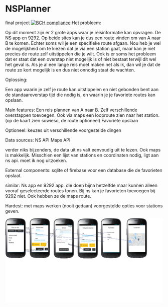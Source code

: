 # NSPlanner
final project
[![BCH compliance](https://bettercodehub.com/edge/badge/JoepStraatman/NSPlanner?branch=master)](https://bettercodehub.com/)
Het probleem:

Op dit moment zijn er 2 grote apps waar je reisinformatie kan opvragen. De NS app en 9292. Op beide sites kan je dus een route vinden om van A naar B te komen. Echter soms wil je een specifieke route afgaan. Nou heb je wel de mogelijkheid om te kiezen dat je via een station gaat, maar kan je niet precies de route zelf uitstippelen die je wilt. 
Ook is er soms het probleem dat er staat dat een overstap niet mogelijk is of niet bestaat terwijl dit wel het geval is. Als je al een lange reis moet maken net als ik, dan wil je dat de route zo kort mogelijk is en dus niet onnodig staat de wachten.

Oplossing:

Een app waarin je zelf je route kan uitstippelen en niet gebonden bent aan de standaaroverstap tijd die nodig is, en waarin je je favoriete routes kan opslaan.

Main features:
Een reis plannen van A naar B. 
Zelf verschillende overstappen toevoegen. 
Ook via maps een looproute zien naar het station. (op de kaart zien sowieso, de route optioneel)
Favoriete opslaan

Optioneel:
keuzes uit verschillende voorgestelde dingen


Data sources:
NS API
Maps API

verder niks bijzonders, de data uit ns valt eenvoudig uit te lezen.
Ook maps is makkelijk.
Misschien een lijst van stations en coordinaten nodig, ligt aan ns api. moet ik nog uitzoeken.

External components:
sqlite of firebase voor een database die de favorieten opslaat.

similar:
Ns app en 9292 app.
die doen bijna hetzelfde maar kunnen alleen vooraf geselecteerde routes tonen. Bij ns kan je favorieten toevoegen bij 9292 niet. Ook hebben ze de maps route.

Hardest:
met maps werken (nooit gedaan)
voorgestelde opties voor stations geven.


![alt text](https://github.com/JoepStraatman/NSPlanner/blob/master/doc/Schets2.png?raw=true)
